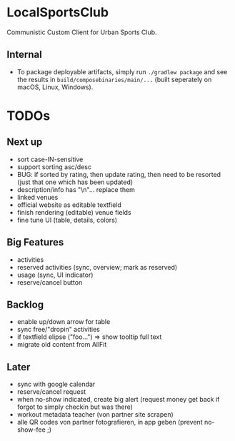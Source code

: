 # LocalSportsClub

Communistic Custom Client for Urban Sports Club.

## Internal

* To package deployable artifacts, simply run `./gradlew package` and see the results
  in `build/composebinaries/main/...` (built seperately on macOS, Linux, Windows).

# TODOs

## Next up

* sort case-IN-sensitive
* support sorting asc/desc
* BUG: if sorted by rating, then update rating, then need to be resorted (just that one which has been updated)
* description/info has "\n"... replace them
* linked venues
* official website as editable textfield
* finish rendering (editable) venue fields
* fine tune UI (table, details, colors)

## Big Features

* activities
* reserved activities (sync, overview; mark as reserved)
* usage (sync, UI indicator)
* reserve/cancel button

## Backlog

* enable up/down arrow for table
* sync free/"dropin" activities
* if textfield elipse ("foo...") => show tooltip full text
* migrate old content from AllFit

## Later

* sync with google calendar
* reserve/cancel request
* when no-show indicated, create big alert (request money get back if forgot to simply checkin but was there)
* workout metadata teacher (von partner site scrapen)
* alle QR codes von partner fotografieren, in app geben (prevent no-show-fee ;)
